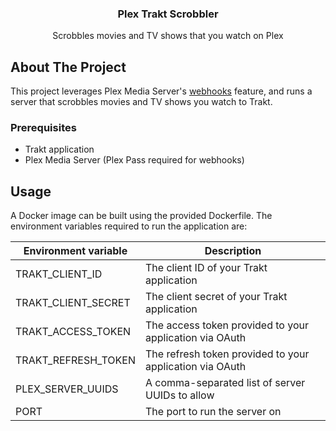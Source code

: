 <p align="center">
  <h3 align="center">Plex Trakt Scrobbler</h3>

  <p align="center">
    Scrobbles movies and TV shows that you watch on Plex 
</p>

## About The Project

This project leverages Plex Media Server's [webhooks](https://support.plex.tv/articles/115002267687-webhooks/) feature,
and runs a server that scrobbles movies and TV shows you watch to Trakt.

### Prerequisites

- Trakt application
- Plex Media Server (Plex Pass required for webhooks)

## Usage

A Docker image can be built using the provided Dockerfile. The environment variables required to run the application
are:

| Environment variable | Description                                                      |
|----------------------|------------------------------------------------------------------|
| TRAKT_CLIENT_ID      | The client ID of your Trakt application                          |
| TRAKT_CLIENT_SECRET  | The client secret of your Trakt application                      |
| TRAKT_ACCESS_TOKEN   | The access token provided to your application via OAuth          |
| TRAKT_REFRESH_TOKEN  | The refresh token provided to your application via OAuth         |
| PLEX_SERVER_UUIDS    | A comma-separated list of server UUIDs to allow                  |
| PORT                 | The port to run the server on                                    |
